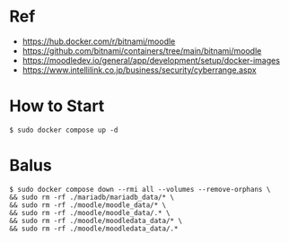 # Ref
- https://hub.docker.com/r/bitnami/moodle
- https://github.com/bitnami/containers/tree/main/bitnami/moodle
- https://moodledev.io/general/app/development/setup/docker-images
- https://www.intellilink.co.jp/business/security/cyberrange.aspx

# How to Start
```
$ sudo docker compose up -d
```

# Balus
```
$ sudo docker compose down --rmi all --volumes --remove-orphans \
&& sudo rm -rf ./mariadb/mariadb_data/* \
&& sudo rm -rf ./moodle/moodle_data/* \
&& sudo rm -rf ./moodle/moodle_data/.* \
&& sudo rm -rf ./moodle/moodledata_data/* \
&& sudo rm -rf ./moodle/moodledata_data/.*
```